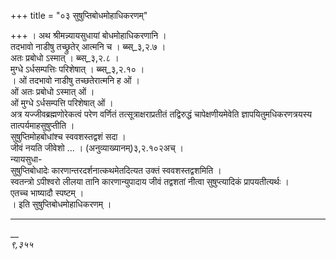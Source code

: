 +++
title = "०३ सुषुप्तिबोधमोहाधिकरणम्"

+++
। अथ श्रीमन्न्यायसुधायां बोधमोहाधिकरणानि ।  
तदभावो नाडीषु तच्छ्रुतेर् आत्मनि च । ब्ब्स्_३,२.७ ।  
अतः प्रबोधो ऽस्मात् । ब्ब्स्_३,२.८ ।  
मुग्धे ऽर्धसम्पत्तिः परिशेषात् । ब्ब्स्_३,२.१० ।  
। ओं तदभावो नाडीषु तच्छतेरात्मनि ह ओं ।  
ओं अतः प्रबोधो ऽस्मात् ओं ।  
ओं मुग्धे ऽर्धसम्पत्ति परिशेषात् ओं ।  
अत्र यज्जीवब्रह्मणोरेकत्वं परेण वर्णितं तत्सूत्राक्षराप्रतीतं तद्विरुद्धं चापेक्षणीयमेवेति ज्ञापयितुमधिकरणत्रयस्य तात्पर्यमाहसुषुप्तीति ।  
सुषुप्तिमोहबोधांश्च स्ववशस्तद्वशं सदा ।  
जीवं नयति जीवेशो ... । (अनुव्याख्यानम्)३,२.१०२अच् ।  
न्यायसुधा-  
सुषुप्तिबोधादेः कारणान्तरदर्शनात्कथमेतदित्यत उक्तं स्ववशस्तद्वशमिति ।  
स्वतन्त्रो ऽपीश्वरो लीलया तानि कारणान्युपादाय जीवं तद्वशतां नीत्वा सुषुप्त्यादिकं प्रापयतीत्यर्थः ।  
एतच्च भाष्यादौ स्पष्टम् ।  
। इति सुषुप्तिबोधमोहाधिकरणम् ।  
_________________________________________________________________________  
__  
*९,३५५*  